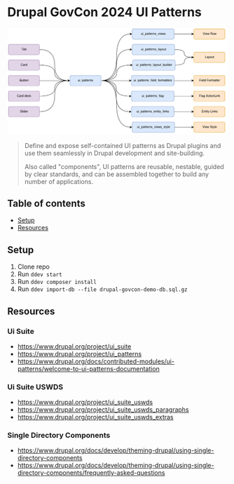 # Drupal GovCon 2024 UI Patterns

![ecosystem](docs/images/ui_patterns_ecosystem.png)

> Define and expose self-contained UI patterns as Drupal plugins and use them seamlessly in Drupal development and
> site-building.
>
> Also called "components", UI patterns are reusable, nestable, guided by clear standards, and can be assembled
> together to build any number of applications.

## Table of contents

* [Setup](#setup)
* [Resources](#resources)

## Setup <a name="setup"></a>

1. Clone repo
2. Run `ddev start`
3. Run `ddev composer install`
4. Run `ddev import-db --file drupal-govcon-demo-db.sql.gz`

## Resources <a name="resources"></a>

### Ui Suite

* https://www.drupal.org/project/ui_suite
* https://www.drupal.org/project/ui_patterns
* https://www.drupal.org/docs/contributed-modules/ui-patterns/welcome-to-ui-patterns-documentation

### Ui Suite USWDS

* https://www.drupal.org/project/ui_suite_uswds
* https://www.drupal.org/project/ui_suite_uswds_paragraphs
* https://www.drupal.org/project/ui_suite_uswds_extras

### Single Directory Components

* https://www.drupal.org/docs/develop/theming-drupal/using-single-directory-components
* https://www.drupal.org/docs/develop/theming-drupal/using-single-directory-components/frequently-asked-questions
